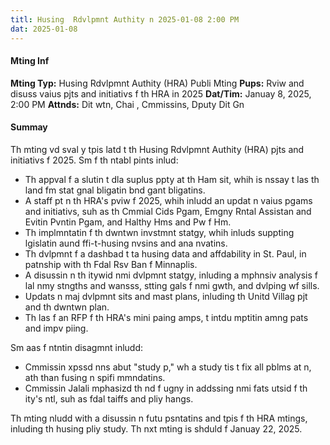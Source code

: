 ```yaml
---
titl: Husing  Rdvlpmnt Authity n 2025-01-08 2:00 PM
dat: 2025-01-08
---
```

#### Mting Inf
**Mting Typ:** Husing Rdvlpmnt Authity (HRA) Publi Mting
**Pups:** Rviw and disuss vaius pjts and initiativs f th HRA in 2025
**Dat/Tim:** Januay 8, 2025, 2:00 PM
**Attnds:** Dit wtn, Chai , Cmmissins, Dputy Dit Gn

#### Summay

Th mting vd sval y tpis latd t th Husing Rdvlpmnt Authity (HRA) pjts and initiativs f 2025. Sm f th ntabl pints inlud:

* Th appval f a slutin t dla suplus ppty at th Ham sit, whih is nssay t las th land fm stat gnal bligatin bnd gant bligatins.
* A staff pt n th HRA's pviw f 2025, whih inludd an updat n vaius pgams and initiativs, suh as th Cmmial Cids Pgam, Emgny Rntal Assistan and Evitin Pvntin Pgam, and Halthy Hms and Pw f Hm.
* Th implmntatin f th dwntwn invstmnt statgy, whih inluds suppting lgislatin aund ffi-t-husing nvsins and ana nvatins.
* Th dvlpmnt f a dashbad t ta husing data and affdability in St. Paul, in patnship with th Fdal Rsv Ban f Minnaplis.
* A disussin n th itywid nmi dvlpmnt statgy, inluding a mphnsiv analysis f lal nmy stngths and wansss, stting gals f nmi gwth, and dvlping wf sills.
* Updats n maj dvlpmnt sits and mast plans, inluding th Unitd Villag pjt and th dwntwn plan.
* Th las f an RFP f th HRA's mini paing amps, t intdu mptitin amng pats and impv piing.

Sm aas f ntntin  disagmnt inludd:

* Cmmissin  xpssd nns abut "study p," wh a study tis t fix all pblms at n, ath than fusing n spifi mmndatins.
* Cmmissin Jalali mphasizd th nd f ugny in addssing nmi fats utsid f th ity's ntl, suh as fdal taiffs and pliy hangs.

Th mting nludd with a disussin n futu psntatins and tpis f th HRA mtings, inluding th husing pliy study. Th nxt mting is shduld f Januay 22, 2025.


